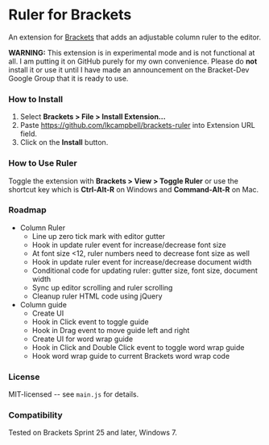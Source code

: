 # Ruler for Brackets
An extension for [Brackets](https://github.com/adobe/brackets/) that adds
an adjustable column ruler to the editor.

**WARNING:** This extension is in experimental mode and is not functional
at all. I am putting it on GitHub purely for my own convenience.  Please
do **not** install it or use it until I have made an announcement on the
Bracket-Dev Google Group that it is ready to use.

### How to Install
1. Select **Brackets > File > Install Extension...**
2. Paste https://github.com/lkcampbell/brackets-ruler
into Extension URL field.
3. Click on the **Install** button.

### How to Use Ruler
Toggle the extension with **Brackets > View > Toggle Ruler** or use the
shortcut key which is **Ctrl-Alt-R** on Windows and **Command-Alt-R** on Mac.

### Roadmap
* Column Ruler
    * Line up zero tick mark with editor gutter
    * Hook in update ruler event for increase/decrease font size
    * At font size <12, ruler numbers need to decrease font size as well
    * Hook in update ruler event for increase/decrease document width
    * Conditional code for updating ruler: gutter size, font size, document width
    * Sync up editor scrolling and ruler scrolling
    * Cleanup ruler HTML code using jQuery
* Column guide
    * Create UI
    * Hook in Click event to toggle guide
    * Hook in Drag event to move guide left and right
    * Create UI for word wrap guide
    * Hook in Click and Double Click event to toggle word wrap guide
    * Hook word wrap guide to current Brackets word wrap code

### License
MIT-licensed -- see `main.js` for details.

### Compatibility
Tested on Brackets Sprint 25 and later, Windows 7.
